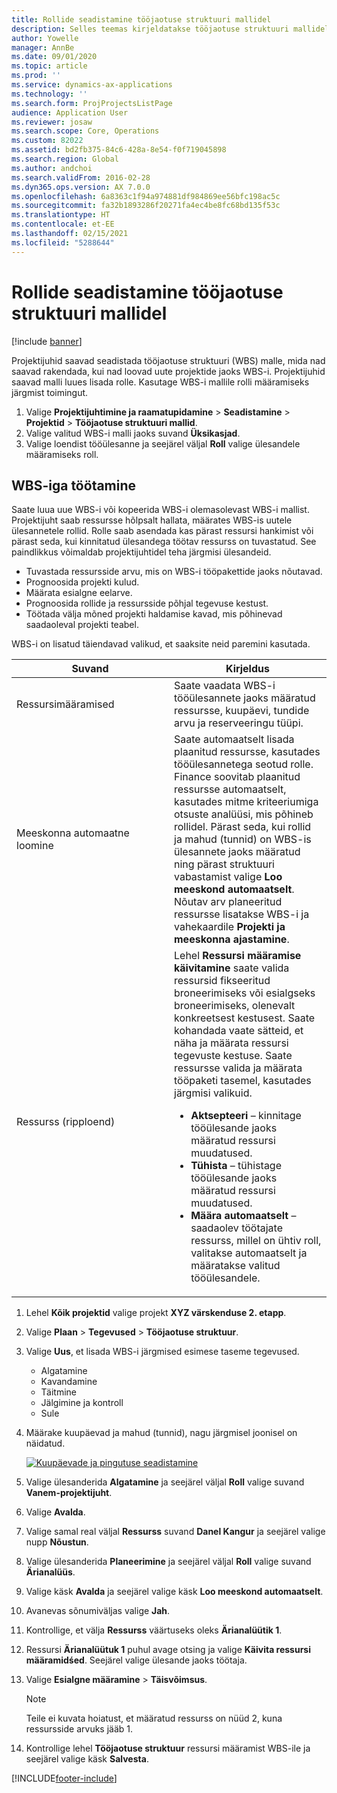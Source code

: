 ```yaml
---
title: Rollide seadistamine tööjaotuse struktuuri mallidel
description: Selles teemas kirjeldatakse tööjaotuse struktuuri mallidele rolliteabe seadistamist.
author: Yowelle
manager: AnnBe
ms.date: 09/01/2020
ms.topic: article
ms.prod: ''
ms.service: dynamics-ax-applications
ms.technology: ''
ms.search.form: ProjProjectsListPage
audience: Application User
ms.reviewer: josaw
ms.search.scope: Core, Operations
ms.custom: 82022
ms.assetid: bd2fb375-84c6-428a-8e54-f0f719045898
ms.search.region: Global
ms.author: andchoi
ms.search.validFrom: 2016-02-28
ms.dyn365.ops.version: AX 7.0.0
ms.openlocfilehash: 6a8363c1f94a974881df984869ee56bfc198ac5c
ms.sourcegitcommit: fa32b1893286f20271fa4ec4be8fc68bd135f53c
ms.translationtype: HT
ms.contentlocale: et-EE
ms.lasthandoff: 02/15/2021
ms.locfileid: "5288644"
---
```

# <a name="set-up-roles-on-work-breakdown-structure-templates"></a>Rollide seadistamine tööjaotuse struktuuri mallidel

[!include [banner](../includes/banner.md)]

Projektijuhid saavad seadistada tööjaotuse struktuuri (WBS) malle, mida nad saavad rakendada, kui nad loovad uute projektide jaoks WBS-i. Projektijuhid saavad malli luues lisada rolle. Kasutage WBS-i mallile rolli määramiseks järgmist toimingut.

1. Valige **Projektijuhtimine ja raamatupidamine** > **Seadistamine** > **Projektid** > **Tööjaotuse struktuuri mallid**.
2. Valige valitud WBS-i malli jaoks suvand **Üksikasjad**.
3. Valige loendist tööülesanne ja seejärel väljal **Roll** valige ülesandele määramiseks roll.

## <a name="work-with-a-wbs"></a>WBS-iga töötamine

Saate luua uue WBS-i või kopeerida WBS-i olemasolevast WBS-i mallist. Projektijuht saab ressursse hõlpsalt hallata, määrates WBS-is uutele ülesannetele rollid. Rolle saab asendada kas pärast ressursi hankimist või pärast seda, kui kinnitatud ülesandega töötav ressurss on tuvastatud. See paindlikkus võimaldab projektijuhtidel teha järgmisi ülesandeid.

- Tuvastada ressursside arvu, mis on WBS-i tööpakettide jaoks nõutavad.
- Prognoosida projekti kulud.
- Määrata esialgne eelarve.
- Prognoosida rollide ja ressursside põhjal tegevuse kestust.
- Töötada välja mõned projekti haldamise kavad, mis põhinevad saadaoleval projekti teabel.

WBS-i on lisatud täiendavad valikud, et saaksite neid paremini kasutada.

<table>
<colgroup>
<col width="50%" />
<col width="50%" />
</colgroup>
<thead>
<tr class="header">
<th>Suvand</th>
<th>Kirjeldus</th>
</tr>
</thead>
<tbody>
<tr class="odd">
<td>Ressursimääramised</td>
<td>Saate vaadata WBS-i tööülesannete jaoks määratud ressursse, kuupäevi, tundide arvu ja reserveeringu tüüpi.</td>
</tr>
<tr class="even">
<td>Meeskonna automaatne loomine</td>
<td>Saate automaatselt lisada plaanitud ressursse, kasutades tööülesannetega seotud rolle. Finance soovitab plaanitud ressursse automaatselt, kasutades mitme kriteeriumiga otsuste analüüsi, mis põhineb rollidel. Pärast seda, kui rollid ja mahud (tunnid) on WBS-is ülesannete jaoks määratud ning pärast struktuuri vabastamist valige <strong>Loo meeskond automaatselt</strong>. Nõutav arv planeeritud ressursse lisatakse WBS-i ja vahekaardile <strong>Projekti ja meeskonna ajastamine</strong>.</td>
</tr>
<tr class="odd">
<td>Ressurss (ripploend)</td>
<td>Lehel <strong>Ressursi määramise käivitamine</strong> saate valida ressursid fikseeritud broneerimiseks või esialgseks broneerimiseks, olenevalt konkreetsest kestusest. Saate kohandada vaate sätteid, et näha ja määrata ressursi tegevuste kestuse. Saate ressursse valida ja määrata tööpaketi tasemel, kasutades järgmisi valikuid.
<ul>
<li><strong>Aktsepteeri</strong> – kinnitage tööülesande jaoks määratud ressursi muudatused.</li>
<li><strong>Tühista</strong> – tühistage tööülesande jaoks määratud ressursi muudatused.</li>
<li><strong>Määra automaatselt</strong> – saadaolev töötajate ressurss, millel on ühtiv roll, valitakse automaatselt ja määratakse valitud tööülesandele.</li>
</ul></td>
</tr>
</tbody>
</table>

1. Lehel **Kõik projektid** valige projekt **XYZ värskenduse 2. etapp**.
2. Valige **Plaan** > **Tegevused** > **Tööjaotuse struktuur**.
3. Valige **Uus**, et lisada WBS-i järgmised esimese taseme tegevused.

    - Algatamine
    - Kavandamine
    - Täitmine
    - Jälgimine ja kontroll
    - Sule

4. Määrake kuupäevad ja mahud (tunnid), nagu järgmisel joonisel on näidatud.

    [![Kuupäevade ja pingutuse seadistamine](./media/projectresourcing10.jpg)](./media/projectresourcing10.jpg)

5. Valige ülesanderida **Algatamine** ja seejärel väljal **Roll** valige suvand **Vanem-projektijuht**.
6. Valige **Avalda**.
7. Valige samal real väljal **Ressurss** suvand **Danel Kangur** ja seejärel valige nupp **Nõustun**.
8. Valige ülesanderida **Planeerimine** ja seejärel väljal **Roll** valige suvand **Ärianalüüs**.
9. Valige käsk **Avalda** ja seejärel valige käsk **Loo meeskond automaatselt**.
10. Avanevas sõnumiväljas valige **Jah**.
11. Kontrollige, et välja **Ressurss** väärtuseks oleks **Ärianalüütik 1**.
12. Ressursi **Ärianalüütuk 1** puhul avage otsing ja valige **Käivita ressursi määramidśed**. Seejärel valige ülesande jaoks töötaja.
13. Valige **Esialgne määramine** &gt; **Täisvõimsus**.

    > [!NOTE] 
    > Teile ei kuvata hoiatust, et määratud ressurss on nüüd 2, kuna ressursside arvuks jääb 1.

14. Kontrollige lehel **Tööjaotuse struktuur** ressursi määramist WBS-ile ja seejärel valige käsk **Salvesta**.


[!INCLUDE[footer-include](../includes/footer-banner.md)]